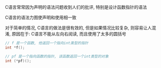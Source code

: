 C语言常常因为声明的语法问题收到人们的批评, 特别是设计函数指针的语法

C语言的语法力图使声明和使用相一致

对于简单的情况, C语言的做法是很有效的, 但是如果情况比较复杂, 则容易让人混淆, 原因在于:
C语言不能从左向右阅读, 而且使用了太多的圆括号

```c
// f 是一个函数, 他返回一个指向int类型的指针
int *f();

// pf 是一个指向函数的指针, 该函数返回一个int类型的对象
int (*pf)();
```
